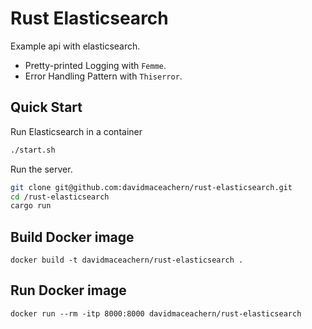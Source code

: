 # Rust Elasticsearch

Example api with elasticsearch.

- Pretty-printed Logging with `Femme`.
- Error Handling Pattern with `Thiserror`.

## Quick Start

Run Elasticsearch in a container

``` bash
./start.sh
```

Run the server.

``` bash
git clone git@github.com:davidmaceachern/rust-elasticsearch.git
cd /rust-elasticsearch
cargo run
```

## Build Docker image

```
docker build -t davidmaceachern/rust-elasticsearch .
```

## Run Docker image

```
docker run --rm -itp 8000:8000 davidmaceachern/rust-elasticsearch
```